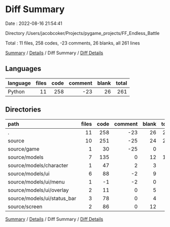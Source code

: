 # Diff Summary

Date : 2022-08-16 21:54:41

Directory /Users/jacobcoker/Projects/pygame_projects/FF_Endless_Battle

Total : 11 files,  258 codes, -23 comments, 26 blanks, all 261 lines

[Summary](results.md) / [Details](details.md) / Diff Summary / [Diff Details](diff-details.md)

## Languages
| language | files | code | comment | blank | total |
| :--- | ---: | ---: | ---: | ---: | ---: |
| Python | 11 | 258 | -23 | 26 | 261 |

## Directories
| path | files | code | comment | blank | total |
| :--- | ---: | ---: | ---: | ---: | ---: |
| . | 11 | 258 | -23 | 26 | 261 |
| source | 10 | 251 | -25 | 24 | 250 |
| source/game | 1 | 30 | -25 | 0 | 5 |
| source/models | 7 | 135 | 0 | 12 | 147 |
| source/models/character | 1 | 47 | 2 | 3 | 52 |
| source/models/ui | 6 | 88 | -2 | 9 | 95 |
| source/models/ui/menu | 1 | -1 | -2 | 0 | -3 |
| source/models/ui/overlay | 2 | 11 | 0 | 5 | 16 |
| source/models/ui/status_bar | 3 | 78 | 0 | 4 | 82 |
| source/screen | 2 | 86 | 0 | 12 | 98 |

[Summary](results.md) / [Details](details.md) / Diff Summary / [Diff Details](diff-details.md)